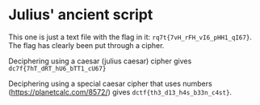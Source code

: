 # Julius' ancient script

This one is just a text file with the flag in it: `rq7t{7vH_rFH_vI6_pHH1_qI67}`. 
The flag has clearly been put through a cipher.

Deciphering using a caesar (julius caesar) cipher gives `dc7f{7hT_dRT_hU6_bTT1_cU67}`

Deciphering using a special caesar cipher that uses numbers (https://planetcalc.com/8572/)
gives `dctf{th3_d13_h4s_b33n_c4st}`.
